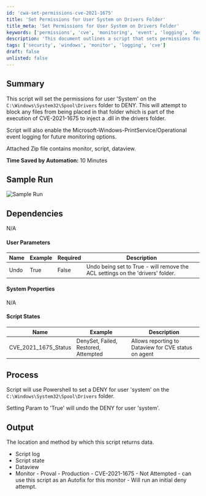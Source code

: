 ```yaml
---
id: 'cwa-set-permissions-cve-2021-1675'
title: 'Set Permissions for User System on Drivers Folder'
title_meta: 'Set Permissions for User System on Drivers Folder'
keywords: ['permissions', 'cve', 'monitoring', 'event', 'logging', 'deny', 'windows']
description: 'This document outlines a script that sets permissions for the user "System" on the C:\\Windows\\System32\\Spool\\Drivers folder to DENY, aiming to prevent file injection related to CVE-2021-1675. The script also enables event logging for monitoring purposes, providing a comprehensive solution for security enhancement.'
tags: ['security', 'windows', 'monitor', 'logging', 'cve']
draft: false
unlisted: false
---
```

## Summary

This script will set the permissions for user 'System' on the `C:\Windows\System32\Spool\Drivers` folder to DENY. This will attempt to block any files from being placed in that folder which is part of the execution of CVE-2021-1675 to inject a .dll in the drivers folder.

Script will also enable the Microsoft-Windows-PrintService/Operational event logging for future monitoring options.

Attached Zip file contains monitor, script, dataview.

**Time Saved by Automation:** 10 Minutes

## Sample Run

![Sample Run](..\..\..\static\img\CVE-2021-1675---Set-folder-ACL-(PrintNightmare)\image_1.png)

## Dependencies

N/A

#### User Parameters

| Name | Example | Required | Description |
|------|---------|----------|-------------|
| Undo | True | False | Undo being set to True - will remove the ACL settings on the 'drivers' folder. |

#### System Properties

N/A

#### Script States

| Name | Example | Description |
|------|---------|-------------|
| CVE_2021_1675_Status | DenySet, Failed, Restored, Attempted | Allows reporting to Dataview for CVE status on agent |

## Process

Script will use Powershell to set a DENY for user 'system' on the `C:\Windows\System32\Spool\Drivers` folder.

Setting Param to 'True' will undo the DENY for user 'system'.

## Output

The location and method by which this script returns data.

- Script log
- Script state
- Dataview
- Monitor - Proval - Production - CVE-2021-1675 - Not Attempted - can use this script as an Autofix for this monitor - Will run an initial deny attempt.



